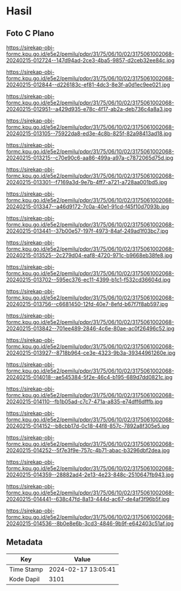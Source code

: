 # Hasil

## Foto C Plano

https://sirekap-obj-formc.kpu.go.id/e5e2/pemilu/pdpr/31/75/06/10/02/3175061002068-20240215-012724--147d94ad-2ce3-4ba5-9857-d2ceb32ee84c.jpg

https://sirekap-obj-formc.kpu.go.id/e5e2/pemilu/pdpr/31/75/06/10/02/3175061002068-20240215-012844--d226183c-ef81-4dc3-8e3f-a0d1ec9ee021.jpg

https://sirekap-obj-formc.kpu.go.id/e5e2/pemilu/pdpr/31/75/06/10/02/3175061002068-20240215-012951--a429d935-e78c-4f17-ab2a-deb736c4a8a3.jpg

https://sirekap-obj-formc.kpu.go.id/e5e2/pemilu/pdpr/31/75/06/10/02/3175061002068-20240215-013105--75922da8-ed3e-4c8b-825f-82a98413ad18.jpg

https://sirekap-obj-formc.kpu.go.id/e5e2/pemilu/pdpr/31/75/06/10/02/3175061002068-20240215-013215--c70e90c6-aa86-499a-a97a-c7872065d75d.jpg

https://sirekap-obj-formc.kpu.go.id/e5e2/pemilu/pdpr/31/75/06/10/02/3175061002068-20240215-013301--f7169a3d-9e7b-4ff7-a721-a728aa001bd5.jpg

https://sirekap-obj-formc.kpu.go.id/e5e2/pemilu/pdpr/31/75/06/10/02/3175061002068-20240215-013347--a46d9172-7c0a-40e1-91cd-f45f10d7093b.jpg

https://sirekap-obj-formc.kpu.go.id/e5e2/pemilu/pdpr/31/75/06/10/02/3175061002068-20240215-013441--37b00e57-197f-4973-84af-249ad1f03bc7.jpg

https://sirekap-obj-formc.kpu.go.id/e5e2/pemilu/pdpr/31/75/06/10/02/3175061002068-20240215-013525--2c279d04-eaf8-4720-971c-b9668eb38fe8.jpg

https://sirekap-obj-formc.kpu.go.id/e5e2/pemilu/pdpr/31/75/06/10/02/3175061002068-20240215-013702--595ec376-ec11-4399-b1c1-f532cd36604d.jpg

https://sirekap-obj-formc.kpu.go.id/e5e2/pemilu/pdpr/31/75/06/10/02/3175061002068-20240215-013756--c6681450-12fd-40e7-8efd-b67f7f8ab597.jpg

https://sirekap-obj-formc.kpu.go.id/e5e2/pemilu/pdpr/31/75/06/10/02/3175061002068-20240215-013842--701ee489-2846-4c6e-80ae-ac0f26496c52.jpg

https://sirekap-obj-formc.kpu.go.id/e5e2/pemilu/pdpr/31/75/06/10/02/3175061002068-20240215-013927--8718b964-ce3e-4323-9b3a-39344961260e.jpg

https://sirekap-obj-formc.kpu.go.id/e5e2/pemilu/pdpr/31/75/06/10/02/3175061002068-20240215-014018--ae545384-5f2e-46c4-b195-689d7dd0821c.jpg

https://sirekap-obj-formc.kpu.go.id/e5e2/pemilu/pdpr/31/75/06/10/02/3175061002068-20240215-014110--fb1b05ad-c7c7-471a-a835-e74dff6dfffb.jpg

https://sirekap-obj-formc.kpu.go.id/e5e2/pemilu/pdpr/31/75/06/10/02/3175061002068-20240215-014152--b8cbb17d-0c18-44f8-857c-7892a8f305e5.jpg

https://sirekap-obj-formc.kpu.go.id/e5e2/pemilu/pdpr/31/75/06/10/02/3175061002068-20240215-014252--5f7e3f9e-757c-4b71-abac-b3296dbf2dea.jpg

https://sirekap-obj-formc.kpu.go.id/e5e2/pemilu/pdpr/31/75/06/10/02/3175061002068-20240215-014359--28882ad4-2e13-4e23-848c-2510647fb943.jpg

https://sirekap-obj-formc.kpu.go.id/e5e2/pemilu/pdpr/31/75/06/10/02/3175061002068-20240215-014441--638c47fd-8a13-444d-ac67-de4af3f96b5f.jpg

https://sirekap-obj-formc.kpu.go.id/e5e2/pemilu/pdpr/31/75/06/10/02/3175061002068-20240215-014536--8b0e8e6b-3cd3-4846-9b9f-e642403c51af.jpg


## Metadata

| Key        | Value               |
| ---------- | ------------------- |
| Time Stamp | 2024-02-17 13:05:41 |
| Kode Dapil | 3101                |



